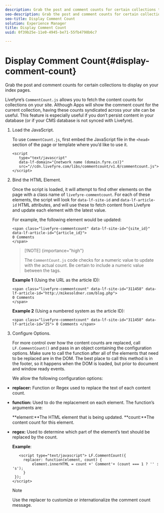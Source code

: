 ```yaml
---
description: Grab the post and comment counts for certain collections to display on your index pages.
seo-description: Grab the post and comment counts for certain collections to display on your index pages.
seo-title: Display Comment Count
solution: Experience Manager
title: Display Comment Count
uuid: 0f39b25e-11e0-4945-be71-55fb4798b6c7

---
```


# Display Comment Count{#display-comment-count}

Grab the post and comment counts for certain collections to display on your index pages.

Livefyre’s `CommentCount.js` allows you to fetch the content counts for collections on your site. Although Apps will show the comment count for the current collection, having these counts syndicated across your site can be useful. This feature is especially useful if you don’t persist content in your database (or if your CMS database is not synced with Livefyre).

1. Load the JavaScript.

   To use `CommentCount.js`, first embed the JavaScript file in the `<head>` section of the page or template where you’d like to use it.

   ```
   <script 
      type="text/javascript" 
      data-lf-domain="{network name (domain.fyre.co)}" 
      src="//cdn.livefyre.com/libs/commentcount/v1.0/commentcount.js"> 
   </script>
   ```

1. Bind the HTML Element.

   Once the script is loaded, it will attempt to find other elements on the page with a class name of `livefyre-commentcount`. For each of these elements, the script will look for `data-lf-site-id` and `data-lf-article-id` HTML attributes, and will use these to fetch content from Livefyre and update each element with the latest value.

   For example, the following element would be updated:

   ```
   <span class="livefyre-commentcount" data-lf-site-id="{site_id}" data-lf-article-id="{article_id}"> 
   0 Comments  
   </span>
   ```

   >[!NOTE] {importance="high"}
   >
   >The `CommentCount.js` code checks for a numeric value to update with the actual count. Be certain to include a numeric value between the tags.

   **Example 1** (Using the URL as the article ID):

   ```
   <span class="livefyre-commentcount" data-lf-site-id="311458" data-lf-article-id="http://mikesoldner.com/blog.php">  
   0 Comments  
   </span>
   ```

   **Example 2** (Using a numbered system as the article ID):

   ```
   <span class="livefyre-commentcount" data-lf-site-id="311458" data-lf-article-id="25"> 0 Comments </span>
   ```

1. Configure Options.

   For more control over how the content counts are replaced, call `LF.CommentCount()` and pass in an object containing the configuration options. Make sure to call the function after all of the elements that need to be replaced are in the DOM. The best place to call this method is in the footer, so it happens when the DOM is loaded, but prior to document and window ready events.

   We allow the following configuration options:

* **replacer:** Function or Regex used to replace the text of each content count.

* **function:** Used to do the replacement on each element. The function’s arguments are:

  **element:**The HTML element that is being updated.
  **count:**The content count for this element.

* **regex:** Used to determine which part of the element’s text should be replaced by the count.

  **Example**:

   ```
      <script type="text/javascript"> LF.CommentCount({ 
        replacer: function(element, count) { 
            element.innerHTML = count +' Comment'+ (count === 1 ? '' : 's'); 
        } 
    }); 
   </script>
   ```

   >[!NOTE]
   >
   >Use the replacer to customize or internationalize the comment count message.
